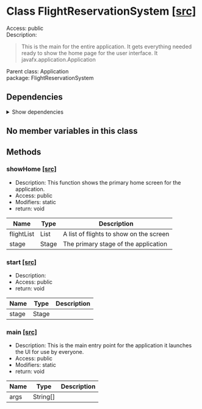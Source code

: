 # Class FlightReservationSystem [[src]](https://github.com/jaxcksn/CS2363-FinalProject/tree/main/src/FlightReservationSystemFlightReservationSystem.java)  



Access: public  
Description:  
 > This is the main for the entire application. It gets everything needed ready to show the home page for the user interface. It javafx.application.Application  

Parent class: Application  
package: FlightReservationSystem  

## Dependencies

<details>  
  <summary>  
    Show dependencies  
  </summary>  
  <ul>  
<li>FlightReservationSystem.GUI.HomeController</li>
<li>javafx.application.Application</li>
<li>javafx.fxml.FXMLLoader</li>
<li>javafx.scene.Parent</li>
<li>javafx.scene.Scene</li>
<li>javafx.scene.image.Image</li>
<li>javafx.stage.Stage</li>
<li>java.io.IOException</li>
<li>java.util.List</li>
<li>java.util.Objects</li>
<li>java.awt.Taskbar</li>
<li>java.awt.Toolkit</li>
<li>java.awt.Taskbar.Feature</li>
  </ul>  
</details>  

## No member variables in this class

## Methods

### showHome [[src]](https://github.com/jaxcksn/CS2363-FinalProject/tree/main/src/FlightReservationSystemFlightReservationSystem.java#L34)

+ Description: This function shows the primary home screen for the application.   
+ Access: public  
+ Modifiers: static 
+ return: void  

| Name | Type | Description |  
| ----- | ----- | ----- |  
| flightList | List<Flight> | A list of flights to show on the screen  |  
| stage | Stage | The primary stage of the application  |  


### start [[src]](https://github.com/jaxcksn/CS2363-FinalProject/tree/main/src/FlightReservationSystemFlightReservationSystem.java#L54)

+ Description:   
+ Access: public  
+ return: void  

| Name | Type | Description |  
| ----- | ----- | ----- |  
| stage | Stage |  |  


### main [[src]](https://github.com/jaxcksn/CS2363-FinalProject/tree/main/src/FlightReservationSystemFlightReservationSystem.java#L97)

+ Description: This is the main entry point for the application it launches the UI for use by everyone.   
+ Access: public  
+ Modifiers: static 
+ return: void  

| Name | Type | Description |  
| ----- | ----- | ----- |  
| args | String[] |  |  


